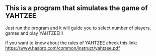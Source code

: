 ## This is a program that simulates the game of YAHTZEE
Just run the program and it will guide you to select number of players, games and play YAHTZEE!!!

if you want to know about the rules of YAHTZEE check this link: https://www.hasbro.com/common/instruct/yahtzee.pdf
